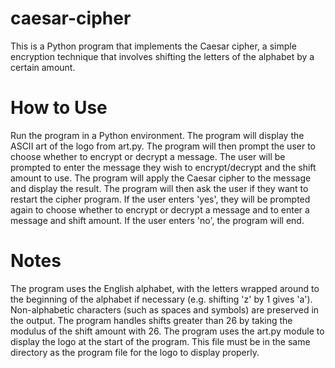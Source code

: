 # caesar-cipher

This is a Python program that implements the Caesar cipher, a simple encryption technique that involves shifting the letters of the alphabet by a certain amount.

# How to Use
Run the program in a Python environment.
The program will display the ASCII art of the logo from art.py.
The program will then prompt the user to choose whether to encrypt or decrypt a message.
The user will be prompted to enter the message they wish to encrypt/decrypt and the shift amount to use.
The program will apply the Caesar cipher to the message and display the result.
The program will then ask the user if they want to restart the cipher program. If the user enters 'yes', they will be prompted again to choose whether to encrypt or decrypt a message and to enter a message and shift amount. If the user enters 'no', the program will end.

# Notes
The program uses the English alphabet, with the letters wrapped around to the beginning of the alphabet if necessary (e.g. shifting 'z' by 1 gives 'a').
Non-alphabetic characters (such as spaces and symbols) are preserved in the output.
The program handles shifts greater than 26 by taking the modulus of the shift amount with 26.
The program uses the art.py module to display the logo at the start of the program. This file must be in the same directory as the program file for the logo to display properly.
